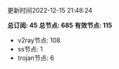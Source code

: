 更新时间2022-12-15 21:48:24

**总订阅: 45**
**总节点: 685**
**有效节点: 115**
- v2ray节点: 108
- ss节点: 1
- trojan节点: 6
